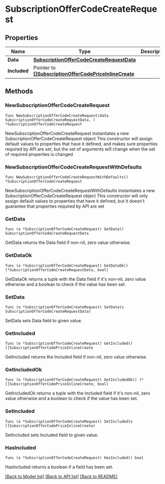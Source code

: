# SubscriptionOfferCodeCreateRequest

## Properties

Name | Type | Description | Notes
------------ | ------------- | ------------- | -------------
**Data** | [**SubscriptionOfferCodeCreateRequestData**](SubscriptionOfferCodeCreateRequestData.md) |  | 
**Included** | Pointer to [**[]SubscriptionOfferCodePriceInlineCreate**](SubscriptionOfferCodePriceInlineCreate.md) |  | [optional] 

## Methods

### NewSubscriptionOfferCodeCreateRequest

`func NewSubscriptionOfferCodeCreateRequest(data SubscriptionOfferCodeCreateRequestData, ) *SubscriptionOfferCodeCreateRequest`

NewSubscriptionOfferCodeCreateRequest instantiates a new SubscriptionOfferCodeCreateRequest object
This constructor will assign default values to properties that have it defined,
and makes sure properties required by API are set, but the set of arguments
will change when the set of required properties is changed

### NewSubscriptionOfferCodeCreateRequestWithDefaults

`func NewSubscriptionOfferCodeCreateRequestWithDefaults() *SubscriptionOfferCodeCreateRequest`

NewSubscriptionOfferCodeCreateRequestWithDefaults instantiates a new SubscriptionOfferCodeCreateRequest object
This constructor will only assign default values to properties that have it defined,
but it doesn't guarantee that properties required by API are set

### GetData

`func (o *SubscriptionOfferCodeCreateRequest) GetData() SubscriptionOfferCodeCreateRequestData`

GetData returns the Data field if non-nil, zero value otherwise.

### GetDataOk

`func (o *SubscriptionOfferCodeCreateRequest) GetDataOk() (*SubscriptionOfferCodeCreateRequestData, bool)`

GetDataOk returns a tuple with the Data field if it's non-nil, zero value otherwise
and a boolean to check if the value has been set.

### SetData

`func (o *SubscriptionOfferCodeCreateRequest) SetData(v SubscriptionOfferCodeCreateRequestData)`

SetData sets Data field to given value.


### GetIncluded

`func (o *SubscriptionOfferCodeCreateRequest) GetIncluded() []SubscriptionOfferCodePriceInlineCreate`

GetIncluded returns the Included field if non-nil, zero value otherwise.

### GetIncludedOk

`func (o *SubscriptionOfferCodeCreateRequest) GetIncludedOk() (*[]SubscriptionOfferCodePriceInlineCreate, bool)`

GetIncludedOk returns a tuple with the Included field if it's non-nil, zero value otherwise
and a boolean to check if the value has been set.

### SetIncluded

`func (o *SubscriptionOfferCodeCreateRequest) SetIncluded(v []SubscriptionOfferCodePriceInlineCreate)`

SetIncluded sets Included field to given value.

### HasIncluded

`func (o *SubscriptionOfferCodeCreateRequest) HasIncluded() bool`

HasIncluded returns a boolean if a field has been set.


[[Back to Model list]](../README.md#documentation-for-models) [[Back to API list]](../README.md#documentation-for-api-endpoints) [[Back to README]](../README.md)


